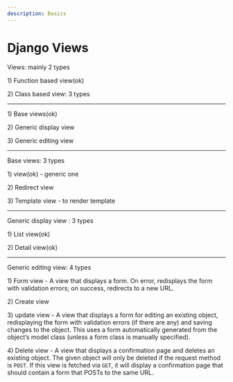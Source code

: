```yaml
---
description: Basics
---
```


# Django Views

Views:  mainly 2 types

1\) Function based view\(ok\)

2\) Class based view: 3 types

------------------------------------------------------------------------------------------------------------

1\) Base views\(ok\)

2\) Generic display view

3\) Generic editing view

------------------------------------------------------------------------------------------------------------

Base  views: 3 types

1\) view\(ok\) - generic one

2\) Redirect view 

3\) Template view - to render template

------------------------------------------------------------------------------------------------------------

Generic display view : 3 types

1\) List view\(ok\)

2\) Detail view\(ok\)

------------------------------------------------------------------------------------------------------------

Generic editing view: 4 types

1\) Form view - A view that displays a form. On error, redisplays the form with validation errors; on success, redirects to a new URL.

2\) Create view

3\) update view - A view that displays a form for editing an existing object, redisplaying the form with validation errors \(if there are any\) and saving changes to the object. This uses a form automatically generated from the object’s model class \(unless a form class is manually specified\).

4\) Delete view -  A view that displays a confirmation page and deletes an existing object. The given object will only be deleted if the request method is `POST`. If this view is fetched via `GET`, it will display a confirmation page that should contain a form that POSTs to the same URL.





